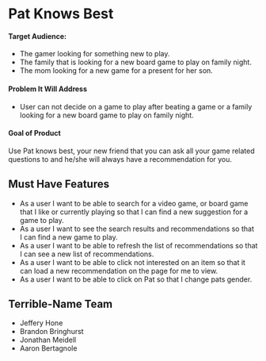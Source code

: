 # Pat Knows Best

#### Target Audience: 
 - The gamer looking for something new to play.
 - The family that is looking for a new board game to play on family night.
 - The mom looking for a new game for a present for her son.

#### Problem It Will Address
 - User can not decide on a game to play after beating a game or a family looking for a new board game to play on family night.

#### Goal of Product
Use Pat knows best, your new friend that you can ask all your game related questions to and he/she will always have a recommendation for you.

## Must Have Features
- As a user I want to be able to search for a video game, or board game that I like or currently playing so that I can find a new suggestion for a game to play.
- As a user I want to see the search results and recommendations so that I can find a new game to play.
- As a user I want to be able to refresh the list of recommendations so that I can see a new list of recommendations.
- As a user I want to be able to click not interested on an item so that it can load a new recommendation on the page for me to view.
- As a user I want to be able to click on Pat so that I change pats gender.


## Terrible-Name Team
- Jeffery Hone
- Brandon Bringhurst
- Jonathan Meidell
- Aaron Bertagnole


